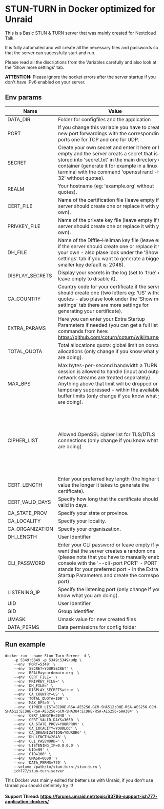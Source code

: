 # STUN-TURN in Docker optimized for Unraid
This is a Basic STUN & TURN server that was mainly created for Nextcloud Talk.

It is fully automated and will create all the necessary files and passwords so that the server can sucessfully start and run.

Please read all the discriptions from the Variables carefully and also look at the 'Show more settings' tab.

**ATTENTION:** Please ignore the socket errors after the server startup if you don't have IPv6 enabled on your server.

## Env params
| Name | Value | Example |
| --- | --- | --- |
| DATA_DIR | Folder for configfiles and the application | /stun-turn |
| PORT | If you change this variable you have to create two new port forwardings with the corresponding ports one for TCP and one for UDP. | 5349 |
| SECRET | Create your own secret and enter it here or leave empty and the server creats a secret that is stored into 'secret.txt' in the main directory of the container (generate it for example in a linux terminal with the command 'openssl rand -hex 32' without quotes). | YOURSECRET |
| REALM | Your hostname (eg: 'example.org' without quotes). | yourdomain.org |
| CERT_FILE | Name of the certification file (leave empty if the server should create one or replace it with your own). | empty |
| PRIVKEY_FILE | Name of the private key file (leave empty if the server should create one or replace it with your own). | empty |
| DH_FILE | Name of the Diffie–Hellman key file (leave empty if the server should create one or replace it with your own - also plase look under the 'Show more settings' tab if you want to generate a bigger or smaller key default is: 2048). | empty |
| DISPLAY_SECRETS | Display your secrets in the log (set to 'true' or leave empty to disable it). | true |
| CA_COUNTRY | Country code for your certificate if the server should create one (two letters eg: 'US' without quotes - also plase look under the 'Show more settings' tab there are more settings for generating your certificate). | US |
| EXTRA_PARAMS | Here you can enter your Extra Startup Parameters if needed (you can get a full list of commands from here: https://github.com/coturn/coturn/wiki/turnserver) | empty |
| TOTAL_QUOTA | Total allocations quota: global limit on concurrent allocations (only change if you know what you are doing). | 100 |
| MAX_BPS | Max bytes-per-second bandwidth a TURN session is allowed to handle (input and output network streams are treated separately). Anything above that limit will be dropped or temporary suppressed - within the available buffer limits (only change if you know what you are doing). | 0 |
| CIPHER_LIST | Allowed OpenSSL cipher list for TLS/DTLS connections (only change if you know what you are doing). | ECDHE-RSA-AES256-GCM-SHA512:DHE-RSA-AES256-GCM-SHA512:ECDHE-RSA-AES256-GCM-SHA384:ECDHE-RSA-AES256-SHA384 |
| CERT_LENGTH | Enter your preferred key length (the higher the value the longer it takes to generate the certificate). | 2048 |
| CERT_VALID_DAYS | Specify how long that the certificate should be valid in days. | 3650 |
| CA_STATE_PROV | Specify your state or province. | YOURPROV |
| CA_LOCALITY | Specify your locality. | YOURLOC |
| CA_ORGANIZATION | Specify your organiszation. | YOURORG |
| DH_LENGTH | User Identifier | 2048 |
| CLI_PASSWORD | Enter your CLI password or leave empty if you want that the server creates a random one (please note that you have to manually enable the console with the '--cli-port PORT' - PORT stands for your preferred port - in the Extra Startup Parameters and create the corresponding port). | empty |
| LISTENING_IP | Specify the listening port (only change if you know what you are doing). | 0.0.0.0 |
| UID | User Identifier | 99 |
| GID | Group Identifier | 100 |
| UMASK | Umask value for new created files | 0000 |
| DATA_PERMS | Data permissions for config folder | 770 |

## Run example
```
docker run --name Stun-Turn-Server -d \
	-p 5349:5349 -p 5349:5349/udp \
	--env 'PORT=5349' \
	--env 'SECRET=YOURSECRET' \
	--env 'REALM=yourdomain.org' \
	--env 'CERT_FILE=' \
	--env 'PRIVKEY_FILE=' \
	--env 'DH_FILE=' \
	--env 'DISPLAY_SECRETS=true' \
	--env 'CA_COUNTRY=US' \
	--env 'TOTAL_QUOTA=100' \
	--env 'MAX_BPS=0' \
	--env 'CIPHER_LIST=ECDHE-RSA-AES256-GCM-SHA512:DHE-RSA-AES256-GCM-SHA512:ECDHE-RSA-AES256-GCM-SHA384:ECDHE-RSA-AES256-SHA384' \
	--env 'CERT_LENGTH=2048' \
	--env 'CERT_VALID_DAYS=3650' \
	--env 'CA_STATE_PROV=YOURPROV' \
	--env 'CA_LOCALITY=YOURLOC' \
	--env 'CA_ORGANIZATION=YOURORG' \
	--env 'DH_LENGTH=2048' \
	--env 'CLI_PASSWORD=' \
	--env 'LISTENING_IP=0.0.0.0' \
	--env 'UID=99' \
	--env 'GID=100' \
	--env 'UMASK=0000' \
	--env 'DATA_PERMS=770' \
	--volume /path/to/stun-turn:/stun-turn \
	ich777/stun-turn-server
```

This Docker was mainly edited for better use with Unraid, if you don't use Unraid you should definitely try it!
 
#### Support Thread: https://forums.unraid.net/topic/83786-support-ich777-application-dockers/